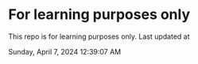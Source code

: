# For learning purposes only
This repo is for learning purposes only.
Last updated at

Sunday, April 7, 2024 12:39:07 AM

